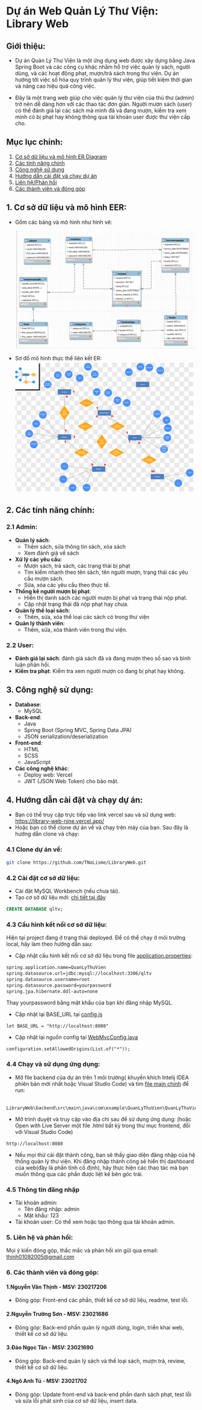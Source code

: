 <a name = 'header'></a>
# Dự án Web Quản Lý Thư Viện: Library Web

<a name = 'intro'></a>
## Giới thiệu:
- Dự án Quản Lý Thư Viện là một ứng dụng web được xây dựng bằng Java Spring Boot và các công cụ khác nhằm hỗ trợ việc quản lý sách, người dùng, và các hoạt động phạt, mượn/trả sách trong thư viện. Dự án hướng tới việc số hóa quy trình quản lý thư viện, giúp tiết kiệm thời gian và nâng cao hiệu quả công việc.


- Đây là một trang web giúp cho việc quản lý thư viện của thủ thư (admin) trở nên dễ dàng hơn với các thao tác đơn giản. Người mượn sách (user) có thể đánh giá lại các sách mà mình đã và đang mượn, kiểm tra xem mình có bị phạt hay không thông qua tài khoản user được thư viện cấp cho.

<a name = 'map'></a>
## Mục lục chính:
1. [Cơ sở dữ liệu và mô hình ER Diagram](#database)
2. [Các tính năng chính](#issue)
3. [Công nghệ sử dụng](#technique)
4. [Hướng dẫn cài đặt và chạy dự án](#tutorial)
5. [Liên hệ/Phản hồi](#contact)
6. [Các thành viên và đóng góp](#contribute)

<a name = 'database'></a>
## 1. Cơ sở dữ liệu và mô hình EER:
- Gồm các bảng và mô hình như hình vẽ:

  ![Mô hình ER Diagram](./image/ER%20Diagram.png)

- Sơ đồ mô hình thực thể liên kết ER:
   ![Mô hình ER](./image/Sơ%20đồ%20ER.png)

<a name = 'issue'></a>
## 2. Các tính năng chính:

<a name = 'issue-admin'></a>
### 2.1 Admin:
- **Quản lý sách**:
  - Thêm sách, sửa thông tin sách, xóa sách
  - Xem đánh giá về sách
- **Xử lý các yêu cầu**:
  - Mượn sách, trả sách, các trạng thái bị phạt
  - Tìm kiếm nhanh theo tên sách, tên người mượn, trạng thái các yêu cầu mượn sách.
  - Sửa, xóa các yêu cầu theo thực tế.
- **Thống kê người mượn bị phạt**:
  - Hiển thị danh sách các người mượn bị phạt và trạng thái nộp phạt.
  - Cập nhật trạng thái đã nộp phạt hay chưa.
- **Quản lý thể loại sách**:
  - Thêm, sửa, xóa thể loại các sách có trong thư viện
- **Quản lý thành viên**:
  - Thêm, sửa, xóa thành viên trong thư viện.

<a name = 'issue-normal-user'></a>
### 2.2 User:
- **Đánh giá lại sách**: đánh giá sách đã và đang mượn theo số sao và bình luận phản hồi.
- **Kiểm tra phạt**: Kiểm tra xem người mượn có đang bị phạt hay không.

<a name = 'technique'></a>
## 3. Công nghệ sử dụng:
- **Database**:
  - MySQL
- **Back-end**:
  - Java
  - Spring Boot (Spring MVC, Spring Data JPA)
  - JSON serialization/deserialization
- **Front-end**:
  - HTML
  - SCSS
  - JavaScript
- **Các công nghệ khác**:
  - Deploy web: Vercel
  - JWT (JSON Web Token) cho bảo mật.

<a name = 'tutorial'></a>
## 4. Hướng dẫn cài đặt và chạy dự án:
- Bạn có thể truy cập trực tiếp vào link vercel sau và sử dụng web: https://library-web-nine.vercel.app/
- Hoặc bạn có thể clone dự án về và chạy trên máy của bạn. Sau đây là hướng dẫn clone và chạy:

### 4.1 Clone dự án về:
```bash
git clone https://github.com/TNoLisme/LibraryWeb.git
```
### 4.2 Cài đặt cơ sở dữ liệu:
- Cài đặt MySQL Workbench (nếu chưa tải).
- Tạo cơ sở dữ liệu mới: [chi tiết tại đây](databaseqltv.sql)
```sql
CREATE DATABASE qltv;
```
### 4.3 Cấu hình kết nối cơ sở dữ liệu:
Hiện tại project đang ở trạng thái deployed. Để có thể chạy ở môi trường local, hãy làm theo hướng dẫn sau:

- Cập nhật cấu hình kết nối cơ sở dữ liệu trong file [application.properties](backend/src/main/resources/application.properties):
```
spring.application.name=QuanLyThuVien
spring.datasource.url=jdbc:mysql://localhost:3306/qltv
spring.datasource.username=root
spring.datasource.password=yourpassword
spring.jpa.hibernate.ddl-auto=none
```
Thay yourpassword bằng mật khẩu của bạn khi đăng nhập MySQL.

- Cập nhật lại BASE_URL tại [config.js](frontend/assets/js/config.js)
```
let BASE_URL = "http://localhost:8080"
```

- Cập nhật lại nguồn config tại [WebMvcConfig.java](backend/src/main/java/com/example/QuanLyThuVien/Config/WebMvcConfig.java)
```
configuration.setAllowedOrigins(List.of("*"));
```

### 4.4 Chạy và sử dụng ứng dụng:
- Mở file backend của dự án trên 1 môi trường( khuyến khích Intelij IDEA phiên bản mới nhất hoặc Visual Studio Code) và tìm [file main chính](backend/src/main/java/com/example/QuanLyThuVien/QuanLyThuVienApplication.java) để run:
```
 LibraryWeb\backend\src\main\java\com\example\QuanLyThuVien\QuanLyThuVienApplication.java
```
- Mở trình duyệt và truy cập vào địa chỉ sau để sử dụng ứng dụng:
  (hoặc Open with Live Server một file .html bất kỳ trong thư mục frontend, đối với Visual Studio Code)
```
http://localhost:8080
```
- Nếu mọi thứ cài đặt thành công, bạn sẽ thấy giao diện đăng nhập của hệ thống quản lý thư viện. Khi đăng nhập thành công sẽ hiển thị dashboard của web(đây là phần tĩnh cố định),
hãy thực hiện các thao tác mà bạn muốn thông qua các phần được liệt kê bên góc trái.

### 4.5 Thông tin đăng nhập
- Tài khoản admin:
    - Tên đăng nhập: admin
    - Mật khẩu: 123
- Tài khoản user: Có thể xem hoặc tạo thông qua tài khoản admin.

<a name = 'contact'></a>
### 5. Liên hệ và phản hồi:
Mọi ý kiến đóng góp, thắc mắc và phản hồi xin gửi qua email: 
thinh01092005@gmail.com

<a name = 'contribute'></a>
### 6. Các thành viên và đóng góp:
   #### 1.Nguyễn Văn Thịnh - MSV: 230217206

  - Đóng góp: Front-end các phần, thiết kế cơ sở dữ liệu, readme, test lỗi.


  #### 2.Nguyễn Trường Sơn - MSV: 23021686

  - Đóng góp: Back-end phần quản lý người dùng, login, triển khai web, thiết kế cơ sở dữ liệu.


  #### 3.Đào Ngọc Tân - MSV: 23021690

  - Đóng góp: Back-end quản lý sách và thể loại sách, mượn trả, review, thiết kế cơ sở dữ liệu. 
    
  #### 4.Ngô Anh Tú - MSV: 23021702

  - Đóng góp: Update front-end và back-end phần danh sách phạt, test lỗi và sửa lỗi phát sinh của cơ sở dữ liệu, insert data.

